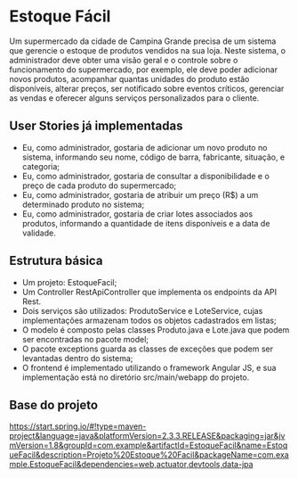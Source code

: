 # Estoque Fácil
 
Um supermercado da cidade de Campina Grande precisa de um sistema que gerencie o estoque de produtos vendidos na sua loja. Neste sistema, o
administrador deve obter uma visão geral e o controle sobre o funcionamento do supermercado, por exemplo, ele deve poder adicionar novos produtos, acompanhar
quantas unidades do produto estão disponíveis, alterar preços, ser notificado sobre eventos críticos, gerenciar as vendas e oferecer alguns serviços personalizados
para o cliente.

## User Stories já implementadas

- Eu, como administrador, gostaria de adicionar um novo produto no sistema,
informando seu nome, código de barra, fabricante, situação, e categoria;
- Eu, como administrador, gostaria de consultar a disponibilidade e o preço de cada
produto do supermercado;
- Eu, como administrador, gostaria de atribuir um preço (R$) a um determinado
produto no sistema;
- Eu, como administrador, gostaria de criar lotes associados aos produtos,
informando a quantidade de itens disponíveis e a data de validade.

## Estrutura básica

- Um projeto: EstoqueFacil;
- Um Controller RestApiController que implementa os endpoints da API Rest.
- Dois serviços são utilizados: ProdutoService e LoteService, cujas implementações
armazenam todos os objetos cadastrados em listas;
- O modelo é composto pelas classes Produto.java e Lote.java que podem ser
encontradas no pacote model;
- O pacote exceptions guarda as classes de exceções que podem ser levantadas
dentro do sistema;
- O frontend é implementado utilizando o framework Angular JS, e sua
implementação está no diretório src/main/webapp do projeto.

## Base do projeto

https://start.spring.io/#!type=maven-project&language=java&platformVersion=2.3.3.RELEASE&packaging=jar&jvmVersion=1.8&groupId=com.example&artifactId=EstoqueFacil&name=EstoqueFacil&description=Projeto%20Estoque%20Facil&packageName=com.example.EstoqueFacil&dependencies=web,actuator,devtools,data-jpa
 
